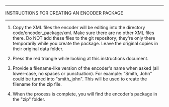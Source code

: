 ********************************************
INSTRUCTIONS FOR CREATING AN ENCODER PACKAGE
********************************************

1. Copy the XML files the encoder will be editing into the 
   directory code/encoder_package/xml. Make sure there are 
   no other XML files there. Do NOT add these files to the 
   git repository; they're only there temporarily while you 
   create the package. Leave the original copies in their
   original data folder.
   
2. Press the red triangle while looking at this instructions
   document.
   
3. Provide a filename-like version of the encoder's name when
   asked (all lower-case, no spaces or punctuation). For example:
   "Smith, John" could be turned into "smith_john". This will be
   used to create the filename for the zip file.
   
4. When the process is complete, you will find the encoder's 
   package in the "zip" folder. 